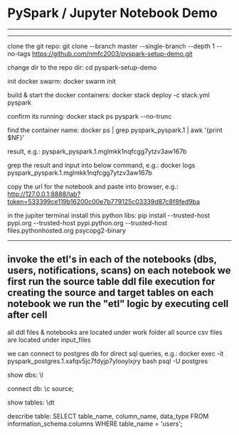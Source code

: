 # PySpark / Jupyter Notebook Demo

--------
--------
clone the git repo:
git clone --branch master --single-branch --depth 1 --no-tags  https://github.com/nmfc2003/pyspark-setup-demo.git

change dir to the repo dir:
cd pyspark-setup-demo

init docker swarm:
docker swarm init

build & start the docker containers:
docker stack deploy -c stack.yml pyspark

confirm its running:
docker stack ps pyspark --no-trunc

find the container name:
docker ps | grep pyspark_pyspark.1 | awk '{print $NF}'

result, e.g.:
pyspark_pyspark.1.mglmkk1nqfcgg7ytzv3aw167b

grep the result and input into below command, e.g.:
docker logs pyspark_pyspark.1.mglmkk1nqfcgg7ytzv3aw167b

copy the url for the notebook and paste into browser, e.g.:
http://127.0.0.1:8888/lab?token=533399ce119b16200c00e7b779125c03339d87c8f8fed9ba

in the jupiter terminal install this python libs:
pip install --trusted-host pypi.org --trusted-host pypi.python.org --trusted-host files.pythonhosted.org psycopg2-binary

---------------------------------------------
invoke the etl's in each of the notebooks (dbs, users, notifications, scans)
on each notebook we first run the source table ddl file execution for creating the source and target tables
on each notebook we run the "etl" logic by executing cell after cell
---------------------------------------------

all ddl files & notebooks are located under work folder
all source csv files are located under input_files

we can connect to postgres db for direct sql queries, e.g.:
docker exec -it pyspark_postgres.1.xafqv5jc7fdyjp7ylooylxjry bash
psql -U postgres

show dbs:
\l

connect db:
\c source;

show tables:
\dt


describe table:
SELECT 
   table_name, 
   column_name, 
   data_type 
FROM 
   information_schema.columns
WHERE 
   table_name = 'users';

